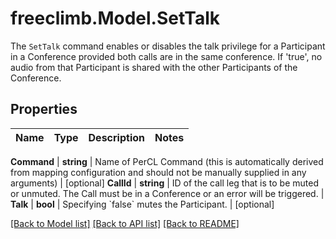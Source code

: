 # freeclimb.Model.SetTalk
The `SetTalk` command enables or disables the talk privilege for a Participant in a Conference provided both calls are in the same conference. If 'true', no audio from that Participant is shared with the other Participants of the Conference.



## Properties

Name | Type | Description | Notes
------------ | ------------- | ------------- | -------------

**Command** | **string** | Name of PerCL Command (this is automatically derived from mapping configuration and should not be manually supplied in any arguments) | [optional] 
**CallId** | **string** | ID of the call leg that is to be muted or unmuted. The Call must be in a Conference or an error will be triggered. | 
**Talk** | **bool** | Specifying &#x60;false&#x60; mutes the Participant. | [optional] 


 [[Back to Model list]](../README.md#documentation-for-models) [[Back to API list]](../README.md#documentation-for-api-endpoints) [[Back to README]](../README.md)



